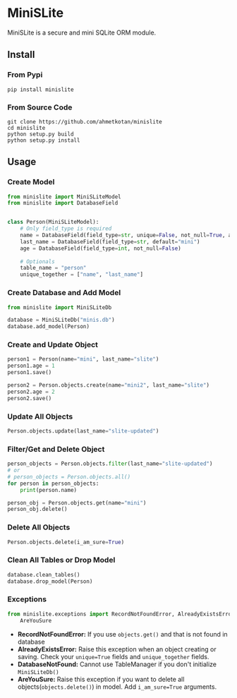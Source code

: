 # MiniSLite
MiniSLite is a secure and mini SQLite ORM module.

## Install

### From Pypi

```
pip install minislite
```


### From Source Code

```
git clone https://github.com/ahmetkotan/minislite
cd minislite
python setup.py build
python setup.py install
```

## Usage

### Create Model

```python
from minislite import MiniSLiteModel
from minislite import DatabaseField


class Person(MiniSLiteModel):
    # Only field_type is required
    name = DatabaseField(field_type=str, unique=False, not_null=True, auto_increment=False)
    last_name = DatabaseField(field_type=str, default="mini")
    age = DatabaseField(field_type=int, not_null=False)
    
    # Optionals
    table_name = "person"
    unique_together = ["name", "last_name"]
```
  
### Create Database and Add Model

```python
from minislite import MiniSLiteDb

database = MiniSLiteDb("minis.db")
database.add_model(Person)
```

### Create and Update Object

```python
person1 = Person(name="mini", last_name="slite")
person1.age = 1
person1.save()

person2 = Person.objects.create(name="mini2", last_name="slite")
person2.age = 2
person2.save()
```

### Update All Objects

```python
Person.objects.update(last_name="slite-updated")
```

### Filter/Get and Delete Object

```python
person_objects = Person.objects.filter(last_name="slite-updated")
# or
# person_objects = Person.objects.all()
for person in person_objects:
    print(person.name)

person_obj = Person.objects.get(name="mini")
person_obj.delete()
```

### Delete All Objects

```python
Person.objects.delete(i_am_sure=True)
```

### Clean All Tables or Drop Model

```python
database.clean_tables()
database.drop_model(Person)
```

### Exceptions

```python
from minislite.exceptions import RecordNotFoundError, AlreadyExistsError, DatabaseNotFound, \
    AreYouSure
```

* **RecordNotFoundError:** If you use ``objects.get()`` and that is not found in database
* **AlreadyExistsError:** Raise this exception when an object creating or saving. Check your ``unique=True`` fields and ``unique_together`` fields.
* **DatabaseNotFound:** Cannot use TableManager if you don't initialize ``MiniSLiteDb()``
* **AreYouSure:** Raise this exception if you want to delete all objects(``objects.delete()``) in model. Add ``i_am_sure=True`` arguments.
